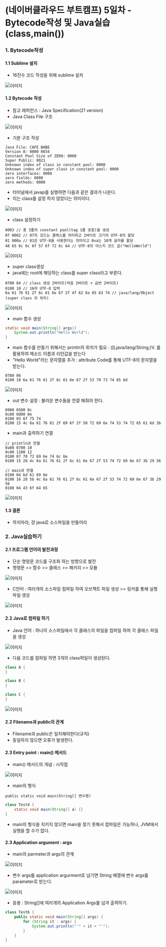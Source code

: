 
# (네이버클라우드 부트캠프) 5일차 - Bytecode작성 및 Java실습(class,main())

### 1. Bytecode작성   
#### 1.1 Sublime 설치
- 16진수 코드 작성을 위해 sublime 설치

![이미지](https://blog.kakaocdn.net/dn/cazw2W/btsHIMruoY7/REFTwFYjxre0CUF4xmEh40/img.png)

#### 1.2 Bytecode 작성   
- 참고 레퍼런스 : Java Specification(21 version)
- Java Class File 구조

![이미지](https://blog.kakaocdn.net/dn/dxaAeM/btsHIHqgfBg/feYK8tnPSqzmjui4kq30P1/img.png)

- 기본 구조 작성  
```plaintext
Java File: CAFE BABE
Version 8: 0000 0034
Constant Pool Size of ZERO: 0000
Super Public: 0021
Unknown index of class in constant pool: 0000
Unknown index of super class in constant pool: 0000
zero interfaces: 0000
zero fields: 0000
zero methods: 0000
```

- 터미널에서 javap를 실행하면 다음과 같은 결과가 나온다.  
- 이는 class를 설정 하지 않았다는 의미이다.  

![이미지](https://blog.kakaocdn.net/dn/cj5X6Z/btsHHpjZvmh/i5Cw42AcXMqlihRcmmhL1K/img.png)

- class 설정하기  
```plaintext
0003 // 총 3줄의 constant pool(tag 1줄 포함)을 생성 
07 0002 // 07의 코드는 클래스를 의미하고 2바이트 크기의 UTF-8의 할당 
01 000a // 01은 UTF-8을 사용한다는 의미이고 0xa는 10개 글자를 할당 
48 65 6c 6c 6f 57 6f 72 6c 64 // UTF-8의 아스키 코드 값("HelloWorld")
```

![이미지](https://blog.kakaocdn.net/dn/dSSKyM/btsHHjxshXe/WSLNcnYWNFZYLoaGbFuac0/img.png)

- super class생성  
- java에는 root에 해당하는 class를 super class라고 부른다.

```plaintext
0700 04 // class 생성 2바이트(처음 2바이트 + 금번 2바이트)  
0100 10 // 16자 UTF-8 입력  
6a 61 76 61 2f 6c 61 6e 67 2f 4f 62 6a 65 63 74 // java/lang/Object (super class 의 위치)
```

![이미지](https://blog.kakaocdn.net/dn/caQASd/btsHHpKU1oX/edWGFtsysM32nSimukiVZk/img.png)

- main 함수 생성  
```java
static void main(String[] args){
    System.out.println("Hello World");
}
```

- main 함수를 만들기 위해서는 println의 위치가 필요 : ([Ljava/lang/String;)V. 를 활용하여 메소드 이름과 리턴값을 받는다  
- "Hello World"라는 문자열을 추가 : attribute Code를 통해 UTF-8의 문자열을 받는다.

```plaintext
0700 06  
0100 10 6a 61 76 61 2f 6c 61 6e 67 2f 53 79 73 74 65 6d
```

![이미지](https://blog.kakaocdn.net/dn/tHegt/btsHJkOR99X/7mTFuxegr0rzBjCydca8a1/img.png)

- out 변수 설정 : 불러온 변수들을 연결 해줘야 한다.  
```plaintext
0900 0500 0c  
0c00 0d00 0e  
0100 03 6f 75 74  
0100 15 4c 6a 61 76 61 2f 69 6f 2f 50 72 69 6e 74 53 74 72 65 61 6d 3b
```

- main과 출력하기 연결  
```plaintext
// println과 연결  
0a00 0700 10  
0c00 1100 12  
0100 07 70 72 69 6e 74 6c 6e  
0100 15 28 4c 6a 61 76 61 2f 6c 61 6e 67 2f 53 74 72 69 6e 67 3b 29 56

// main과 연결  
0100 04 6d 61 69 6e  
0100 16 28 5b 4c 6a 61 76 61 2f 6c 61 6e 67 2f 53 74 72 69 6e 67 3b 29 56  
0100 04 43 6f 64 65
```

![이미지](https://blog.kakaocdn.net/dn/rM81O/btsHHTLJsZY/GULmtBAIqDOM006TkBdod0/img.png)

#### 1.3 결론  
- 하지마라, 걍 java로 소스파일을 만들어라   

### 2. Java실습하기
#### 2.1 프로그램 언어의 발전과정
- 단순 명령문 코드를 구조화 하는 방향으로 발전  
- 명령문 >> 함수 >> 클래스 >> 패키지 >> 모듈

![이미지](https://blog.kakaocdn.net/dn/b1fnCK/btsHHdYwdu2/iivGDXTxdVOWW5LOJnV8o1/img.png)

- C언어 : 여러개의 소스파일 컴파일 하여 오브젝트 파일 생성 >> 링커를 통해 실행 파일 생성  

![이미지](https://blog.kakaocdn.net/dn/dWHHyN/btsHIJIyfSr/b0dxvazdT9bkugGPVgzwRK/img.png)

#### 2.2 Java로 컴파일 하기
- Java 언어 : 하나의 소스파일에서 각 클래스의 파일을 컴파일 하여 각 클래스 파일을 생성  

![이미지](https://blog.kakaocdn.net/dn/TlvfQ/btsHHMsqvqu/vcquaPKAg3Kr0Jd1VDpoH1/img.png)

- 다음 코드를 컴파일 하면 3개의 class파일이 생성된다.   
```java
class A {
}

class B {
}

class C {
}
```

![이미지](https://blog.kakaocdn.net/dn/9YzJy/btsHHqXsLGG/xk84PGAVVz75EKNfarUzKK/img.png)

#### 2.2 Filename과 public의 관계   
- Filename과 public은 일치해야한다(규칙)  
- 동일하지 않으면 오류가 발생한다.

#### 2.3 Entry point : main() 메서드
- main() 메서드의 개념 : 시작점

![이미지](https://blog.kakaocdn.net/dn/dhGCP1/btsHIXNeU7n/qdbdlscDH0lsjft3jBI8vk/img.png)

- main의 형식  
```plaintext
public static void main(String[] 변수명)
```

```java
class Test4 {
    static void main(String[] a) {}
}
```

- main의 형식을 지키지 않으면 main을 찾기 못해서 컴파일은 가능하나, JVM에서 실행을 할 수가 없다.

#### 2.3 Application argument : args
- main의 parmeter과 args의 관계  

![이미지](https://blog.kakaocdn.net/dn/dAtGMC/btsHIeIZ3wg/9kkH1nUpiYys744rJB0ZKk/img.png)

- 변수 args를 application argurment로 넘기면 String 배열에 변수 args를 parameter로 받는다.  

![이미지](https://blog.kakaocdn.net/dn/snGna/btsHHpxwGNu/xTPLRJHZFkvPhV5ydCEvR0/img.png)

- 응용 : String[]에 여러개의 Application Args를 넘겨 출력하기.  
```java
class Test6 {
    public static void main(String[] args) {
        for (String it : args) {
            System.out.println("'" + it + "'");
        }
    }
}
```

